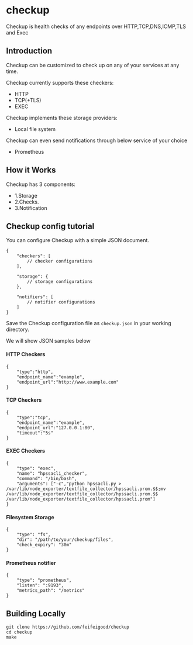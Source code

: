 # checkup

Checkup is health checks of any endpoints over HTTP,TCP,DNS,ICMP,TLS and Exec


## Introduction

Checkup can be customized to check up on any of your services at any time.

Checkup currently supports these checkers:

- HTTP
- TCP(+TLS)
- EXEC

Checkup implements these storage providers:

- Local file system

Checkup can even send notifications through below service of your choice

- Prometheus

## How it Works

Checkup has 3 components:

- 1.Storage
- 2.Checks.
- 3.Notification

## Checkup config tutorial

You can configure Checkup with a simple JSON document.

```code
{
    "checkers": [
        // checker configurations
    ],

    "storage": {
        // storage configurations
    },

    "notifiers": [
        // notifier configurations
    ]
}
```

Save the Checkup configuration file as `checkup.json` in your working directory.

We will show JSON samples below

#### **HTTP Checkers**

```code
{
    "type":"http",
    "endpoint_name":"example",
    "endpoint_url":"http://www.example.com"
}
```

#### **TCP Checkers**

```code
{
    "type":"tcp",
    "endpoint_name":"example",
    "endpoint_url":"127.0.0.1:80",
    "timeout":"5s"
}
```

#### **EXEC Checkers**
```code
{
    "type": "exec",
    "name": "hpssacli_checker",
    "command": "/bin/bash",
    "arguments": ["-c","python hpssacli.py > /var/lib/node_exporter/textfile_collector/hpssacli.prom.$$;mv /var/lib/node_exporter/textfile_collector/hpssacli.prom.$$ /var/lib/node_exporter/textfile_collector/hpssacli.prom"]
}
```

#### **Filesystem Storage**

```code
{
    "type": "fs",
    "dir": "/path/to/your/checkup/files",
    "check_expiry": "30m"
}
```

#### **Prometheus notifier**

```code
{
    "type": "prometheus",
    "listen": ":9193",
    "metrics_path": "/metrics"
}
```

## Building Locally
```code
git clone https://github.com/feifeigood/checkup
cd checkup
make
```